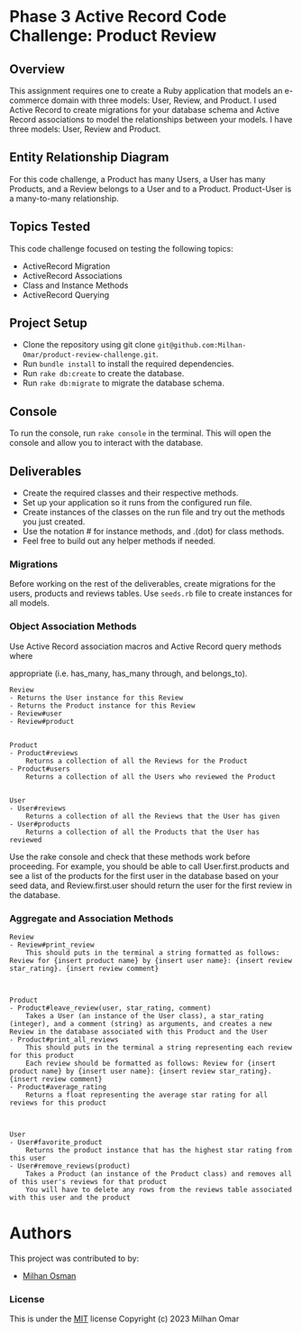 # Phase 3 Active Record Code Challenge: Product Review

## Overview

This assignment requires one to create a Ruby application that models an e-commerce domain with three models: User, Review, and Product. I used Active Record to create migrations for your database schema and Active Record associations to model the relationships between your models. I have three models: User, Review and Product.

## Entity Relationship Diagram

For this code challenge, a Product has many Users, a User has many Products, and a Review belongs to a User and to a Product. Product-User is a many-to-many relationship.

## Topics Tested

This code challenge focused on testing the following topics:

- ActiveRecord Migration
- ActiveRecord Associations
- Class and Instance Methods
- ActiveRecord Querying

## Project Setup

- Clone the repository using git clone `git@github.com:Milhan-Omar/product-review-challenge.git`.
- Run `bundle install` to install the required dependencies.
- Run `rake db:create` to create the database.
- Run `rake db:migrate` to migrate the database schema.

## Console

To run the console, run `rake console` in the terminal. This will open the console and allow you to interact with the database.

## Deliverables

- Create the required classes and their respective methods.
- Set up your application so it runs from the configured run file.
- Create instances of the classes on the run file and try out the methods you just created.
- Use the notation # for instance methods, and .(dot) for class methods.
- Feel free to build out any helper methods if needed.

### Migrations

Before working on the rest of the deliverables, create migrations for the users, products and reviews tables. Use `seeds.rb` file to create instances for all models.

### Object Association Methods

Use Active Record association macros and Active Record query methods where

appropriate (i.e. has_many, has_many through, and belongs_to).

    
    Review
    - Returns the User instance for this Review
    - Returns the Product instance for this Review
    - Review#user
    - Review#product
    
    
    Product
    - Product#reviews
        Returns a collection of all the Reviews for the Product
    - Product#users
        Returns a collection of all the Users who reviewed the Product
    

    User
    - User#reviews
        Returns a collection of all the Reviews that the User has given
    - User#products
        Returns a collection of all the Products that the User has reviewed
    

Use the rake console and check that these methods work before proceeding. For
example, you should be able to call User.first.products and see a list of the products for the first user in the database based on your seed data, and Review.first.user should return the user for the first review in the database.

### Aggregate and Association Methods

    
    Review
    - Review#print_review
        This should puts in the terminal a string formatted as follows: Review for {insert product name} by {insert user name}: {insert review star_rating}. {insert review comment}
    

    
    Product
    - Product#leave_review(user, star_rating, comment)
        Takes a User (an instance of the User class), a star_rating (integer), and a comment (string) as arguments, and creates a new Review in the database associated with this Product and the User
    - Product#print_all_reviews
        This should puts in the terminal a string representing each review for this product
        Each review should be formatted as follows: Review for {insert product name} by {insert user name}: {insert review star_rating}. {insert review comment}
    - Product#average_rating
        Returns a float representing the average star rating for all reviews for this product
    

    
    User
    - User#favorite_product
        Returns the product instance that has the highest star rating from this user
    - User#remove_reviews(product)
        Takes a Product (an instance of the Product class) and removes all of this user's reviews for that product
        You will have to delete any rows from the reviews table associated with this user and the product
    
# Authors

This project was contributed to by:

- [Milhan Osman](https://github.com/Milhan-Omar)



### License

This is under the [MIT](LICENSE) license
Copyright (c) 2023 Milhan Omar 

